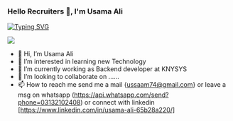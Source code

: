 ### Hello Recruiters 👋, I'm Usama Ali

[![Typing SVG](https://readme-typing-svg.herokuapp.com/?lines=Welcome+to+my+Github+Profile;I'm+a+FullStack+Sofware+Engineer;Experience+Python+Djanog+Developer;with+more+than+2+years+work+experience;Always+learning+new+things+😃)](https://git.io/typing-svg)

![](https://komarev.com/ghpvc/?username=usama-ali74&theme=radical)


- 👋 Hi, I’m Usama Ali
- 👀 I’m interested in learning new Technology
- 🌱 I’m currently working as Backend developer at KNYSYS
- 💞️ I’m looking to collaborate on ......    
- 📫 How to reach me send me a mail {ussaam74@gmail.com} or leave a msg on whatsapp (https://api.whatsapp.com/send?phone=03132102408) or connect with linkedin [https://www.linkedin.com/in/usama-ali-65b28a220/]

<!---
usama-ali74/usama-ali74 is a ✨ special ✨ repository because its `README.md` (this file) appears on your GitHub profile.
You can click the Preview link to take a look at your changes.
--->
